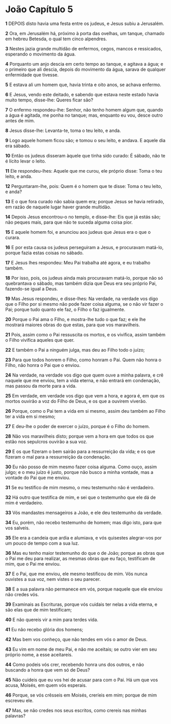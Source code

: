 # João Capítulo 5

**1** 	DEPOIS disto havia uma festa entre os judeus, e Jesus subiu a Jerusalém.

**2** 	Ora, em Jerusalém há, próximo à porta das ovelhas, um tanque, chamado em hebreu Betesda, o qual tem cinco alpendres.

**3** 	Nestes jazia grande multidão de enfermos, cegos, mancos e ressicados, esperando o movimento da água.

**4** 	Porquanto um anjo descia em certo tempo ao tanque, e agitava a água; e o primeiro que ali descia, depois do movimento da água, sarava de qualquer enfermidade que tivesse.

**5** 	E estava ali um homem que, havia trinta e oito anos, se achava enfermo.

**6** 	E Jesus, vendo este deitado, e sabendo que estava neste estado havia muito tempo, disse-lhe: Queres ficar são?

**7** 	O enfermo respondeu-lhe: Senhor, não tenho homem algum que, quando a água é agitada, me ponha no tanque; mas, enquanto eu vou, desce outro antes de mim.

**8** 	Jesus disse-lhe: Levanta-te, toma o teu leito, e anda.

**9** 	Logo aquele homem ficou são; e tomou o seu leito, e andava. E aquele dia era sábado.

**10** 	Então os judeus disseram àquele que tinha sido curado: É sábado, não te é lícito levar o leito.

**11** 	Ele respondeu-lhes: Aquele que me curou, ele próprio disse: Toma o teu leito, e anda.

**12** 	Perguntaram-lhe, pois: Quem é o homem que te disse: Toma o teu leito, e anda?

**13** 	E o que fora curado não sabia quem era; porque Jesus se havia retirado, em razão de naquele lugar haver grande multidão.

**14** 	Depois Jesus encontrou-o no templo, e disse-lhe: Eis que já estás são; não peques mais, para que não te suceda alguma coisa pior.

**15** 	E aquele homem foi, e anunciou aos judeus que Jesus era o que o curara.

**16** 	E por esta causa os judeus perseguiram a Jesus, e procuravam matá-lo, porque fazia estas coisas no sábado.

**17** 	E Jesus lhes respondeu: Meu Pai trabalha até agora, e eu trabalho também.

**18** 	Por isso, pois, os judeus ainda mais procuravam matá-lo, porque não só quebrantava o sábado, mas também dizia que Deus era seu próprio Pai, fazendo-se igual a Deus.

**19** 	Mas Jesus respondeu, e disse-lhes: Na verdade, na verdade vos digo que o Filho por si mesmo não pode fazer coisa alguma, se o não vir fazer o Pai; porque tudo quanto ele faz, o Filho o faz igualmente.

**20** 	Porque o Pai ama o Filho, e mostra-lhe tudo o que faz; e ele lhe mostrará maiores obras do que estas, para que vos maravilheis.

**21** 	Pois, assim como o Pai ressuscita os mortos, e os vivifica, assim também o Filho vivifica aqueles que quer.

**22** 	E também o Pai a ninguém julga, mas deu ao Filho todo o juízo;

**23** 	Para que todos honrem o Filho, como honram o Pai. Quem não honra o Filho, não honra o Pai que o enviou.

**24** 	Na verdade, na verdade vos digo que quem ouve a minha palavra, e crê naquele que me enviou, tem a vida eterna, e não entrará em condenação, mas passou da morte para a vida.

**25** 	Em verdade, em verdade vos digo que vem a hora, e agora é, em que os mortos ouvirão a voz do Filho de Deus, e os que a ouvirem viverão.

**26** 	Porque, como o Pai tem a vida em si mesmo, assim deu também ao Filho ter a vida em si mesmo;

**27** 	E deu-lhe o poder de exercer o juízo, porque é o Filho do homem.

**28** 	Não vos maravilheis disto; porque vem a hora em que todos os que estão nos sepulcros ouvirão a sua voz.

**29** 	E os que fizeram o bem sairão para a ressurreição da vida; e os que fizeram o mal para a ressurreição da condenação.

**30** 	Eu não posso de mim mesmo fazer coisa alguma. Como ouço, assim julgo; e o meu juízo é justo, porque não busco a minha vontade, mas a vontade do Pai que me enviou.

**31** 	Se eu testifico de mim mesmo, o meu testemunho não é verdadeiro.

**32** 	Há outro que testifica de mim, e sei que o testemunho que ele dá de mim é verdadeiro.

**33** 	Vós mandastes mensageiros a João, e ele deu testemunho da verdade.

**34** 	Eu, porém, não recebo testemunho de homem; mas digo isto, para que vos salveis.

**35** 	Ele era a candeia que ardia e alumiava, e vós quisestes alegrar-vos por um pouco de tempo com a sua luz.

**36** 	Mas eu tenho maior testemunho do que o de João; porque as obras que o Pai me deu para realizar, as mesmas obras que eu faço, testificam de mim, que o Pai me enviou.

**37** 	E o Pai, que me enviou, ele mesmo testificou de mim. Vós nunca ouvistes a sua voz, nem vistes o seu parecer.

**38** 	E a sua palavra não permanece em vós, porque naquele que ele enviou não credes vós.

**39** 	Examinais as Escrituras, porque vós cuidais ter nelas a vida eterna, e são elas que de mim testificam;

**40** 	E não quereis vir a mim para terdes vida.

**41** 	Eu não recebo glória dos homens;

**42** 	Mas bem vos conheço, que não tendes em vós o amor de Deus.

**43** 	Eu vim em nome de meu Pai, e não me aceitais; se outro vier em seu próprio nome, a esse aceitareis.

**44** 	Como podeis vós crer, recebendo honra uns dos outros, e não buscando a honra que vem só de Deus?

**45** 	Não cuideis que eu vos hei de acusar para com o Pai. Há um que vos acusa, Moisés, em quem vós esperais.

**46** 	Porque, se vós crêsseis em Moisés, creríeis em mim; porque de mim escreveu ele.

**47** 	Mas, se não credes nos seus escritos, como crereis nas minhas palavras?

